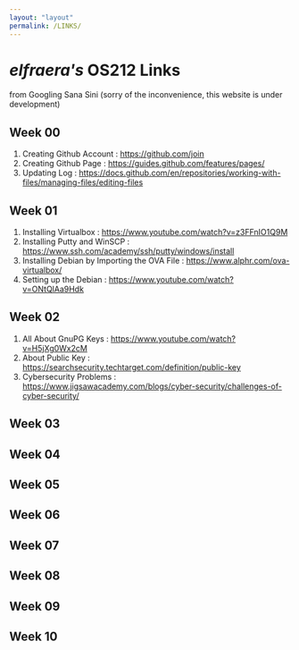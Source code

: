 ```yaml
---
layout: "layout"
permalink: /LINKS/
---
```


# _elfraera's_ OS212 Links
from Googling Sana Sini
(sorry of the inconvenience, this website is under development)

## Week 00
1. Creating Github Account : https://github.com/join
2. Creating Github Page : https://guides.github.com/features/pages/
3. Updating Log : https://docs.github.com/en/repositories/working-with-files/managing-files/editing-files

## Week 01
1. Installing Virtualbox : https://www.youtube.com/watch?v=z3FFnIO1Q9M
2. Installing Putty and WinSCP : https://www.ssh.com/academy/ssh/putty/windows/install
3. Installing Debian by Importing the OVA File : https://www.alphr.com/ova-virtualbox/
4. Setting up the Debian : https://www.youtube.com/watch?v=ONtQlAa9Hdk

## Week 02
1. All About GnuPG Keys : https://www.youtube.com/watch?v=H5jXg0Wx2cM
2. About Public Key : https://searchsecurity.techtarget.com/definition/public-key
3. Cybersecurity Problems : https://www.jigsawacademy.com/blogs/cyber-security/challenges-of-cyber-security/

## Week 03

## Week 04

## Week 05

## Week 06

## Week 07

## Week 08

## Week 09

## Week 10

